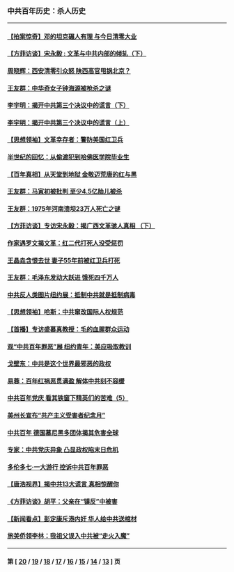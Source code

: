 ### 中共百年历史：杀人历史
---
#### [【拍案惊奇】邓的坦克碾人有理 与今日清零大业](../../pages/nf1176106/n13729574.md?08270430) 
#### [【方菲访谈】宋永毅 : 文革与中共内部的倾轧（下）](../../pages/nf1176106/n13486836.md?08270430) 
#### [周晓辉：西安清零引众怒 陕西高官甩锅北京？](../../pages/nf1176106/n13484627.md?08270430) 
#### [王友群：中华奇女子钟海源被枪杀之谜](../../pages/nf1176106/n13430555.md?08270430) 
#### [李宇明：揭开中共第三个决议中的谎言（下）](../../pages/nf1176106/n13389389.md?08270430) 
#### [李宇明：揭开中共第三个决议中的谎言（上）](../../pages/nf1176106/n13388697.md?08270430) 
#### [【思想领袖】文革幸存者：警防美国红卫兵](../../pages/nf1176106/n13339289.md?08270430) 
#### [半世纪的回忆：从偷渡犯到哈佛医学院毕业生](../../pages/nf1176106/n13345328.md?08270430) 
#### [【百年真相】从天堂到地狱 金敬迈荒唐的红与黑](../../pages/nf1176106/n13336995.md?08270430) 
#### [王友群：马寅初被批判 至少4.5亿胎儿被杀](../../pages/nf1176106/n13260313.md?08270430) 
#### [王友群：1975年河南溃坝23万人死亡之谜](../../pages/nf1176106/n13231576.md?08270430) 
#### [【方菲访谈】专访宋永毅：揭广西文革骇人真相 （下）](../../pages/nf1176106/n13209074.md?08270430) 
#### [作家遇罗文揭文革：红二代打死人没受惩罚](../../pages/nf1176106/n13205254.md?08270430) 
#### [王晶垚含恨去世 妻子55年前被红卫兵打死](../../pages/nf1176106/n13203590.md?08270430) 
#### [王友群：毛泽东发动大跃进 饿死四千万人](../../pages/nf1176106/n13177158.md?08270430) 
#### [中共反人类图片纽约展：抵制中共就是抵制病毒](../../pages/nf1176106/n13115371.md?08270430) 
#### [【思想领袖】哈斯：中共窜改国际人权规范](../../pages/nf1176106/n13053647.md?08270430) 
#### [【首播】专访盛慕真教授：毛的血腥群众运动](../../pages/nf1176106/n13091782.md?08270430) 
#### [观“中共百年罪恶”展 纽约青年：美应吸取教训](../../pages/nf1176106/n13085246.md?08270430) 
#### [戈壁东：中共是这个世界最邪恶的政权](../../pages/nf1176106/n13085641.md?08270430) 
#### [易蓉：百年红祸恶贯满盈 解体中共刻不容缓](../../pages/nf1176106/n13084455.md?08270430) 
#### [中共百年党庆 看其铁窗下精英们的苦难（5）](../../pages/nf1176106/n13076766.md?08270430) 
#### [美州长宣布“共产主义受害者纪念月”](../../pages/nf1176106/n13074024.md?08270430) 
#### [中共百年 德国慕尼黑多团体揭其危害全球](../../pages/nf1176106/n13068873.md?08270430) 
#### [专家：中共党庆异象 凸显政权陷末日危机](../../pages/nf1176106/n13067084.md?08270430) 
#### [多伦多七·一大游行 控诉中共百年罪恶](../../pages/nf1176106/n13062043.md?08270430) 
#### [【唐浩视界】揭中共13大谎言 真相惊醒你](../../pages/nf1176106/n13065208.md?08270430) 
#### [《方菲访谈》胡平：父亲在“镇反”中被害](../../pages/nf1176106/n13064114.md?08270430) 
#### [【新闻看点】彭定康斥港内奸 华人给中共送棺材](../../pages/nf1176106/n13064230.md?08270430) 
#### [旅美侨领李林：我祖父误入中共被“走火入魔”](../../pages/nf1176106/n13062777.md?08270430) 

---
#### 第 [ [20](./20.md?08270430) / [19](./19.md?08270430) / [18](./18.md?08270430) / [17](./17.md?08270430) / [16](./16.md?08270430) / [15](./15.md?08270430) / [14](./14.md?08270430) / [13](./13.md?08270430) ] 页
